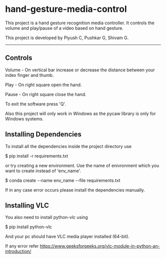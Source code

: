 # hand-gesture-media-control
This project is a hand gesture recognition media controller. It controls the volume and play/pause of a video based on hand gesture.

This project is developed by Piyush C, Pushkar G, Shivam G.

------------------------------------------

Controls
------------------------------------------

Volume - On vertical bar increase or decrease the distance between your index finger and thumb.

Play - On right square open the hand.

Pause - On right square close the hand.

To exit the software press 'Q'.

Also this project will only work in Windows as the pycaw library is only for Windows systems.

Installing Dependencies
-----------------------

To install all the dependencies inside the project directory use

$ pip install -r requirements.txt

or try creating a new environment. Use the name of enivronment which you want to create instead of 'env_name'.

$ conda create --name env_name --file requirements.txt

If in any case error occurs please install the dependencies manually.

Installing VLC
--------------

You also need to install python-vlc using

$ pip install python-vlc

And your pc should have VLC media player installed (64-bit).

If any error refer https://www.geeksforgeeks.org/vlc-module-in-python-an-introduction/
